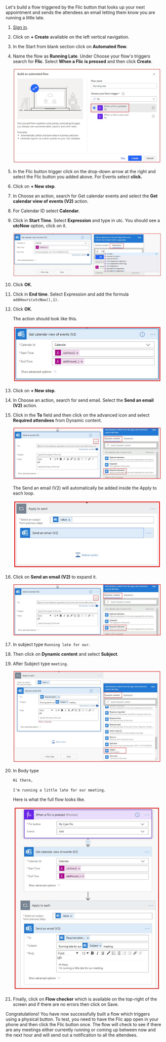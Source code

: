 Let's build a flow triggered by the Flic button that looks up your next
appointment and sends the attendees an email letting them know you are
running a little late.

1.  [Sign in](https://flow.microsoft.com/?azure-portal=true).

1.  Click on **+ Create** available on the left vertical navigation.

1.  In the Start from blank section click on **Automated flow**.

1.  Name the flow as **Running Late**. Under Choose your flow's triggers search for **Flic**. Select **When a Flic is pressed** and then click **Create**.

	![Running late Flic trigger](../media/running-late-flic-trigger.jpg)

1.  In the Flic button trigger click on the drop-down arrow at the right and select the Flic button you added above. For Events select **click.**

1.  Click on **+ New step**.

1.  In Choose an action, search for Get calendar events and select the **Get calendar view of events (V2)** action.

1.  For Calendar ID select **Calendar**.

9.  Click in **Start Time**. Select **Expression** and type in utc. You should see a **utcNow** option, click on it.

    ![Add utcNow](../media/add-utcnow.jpg)

1. Click **OK**.

1. Click in **End time**. Select Expression and add the formula ```addHours(utcNow(),1)```.

1. Click **OK**.

	The action should look like this.

    ![Get calendar view events](../media/get-calendar-view-events.jpg)

1. Click on **+ New step**.

1. In Choose an action, search for send email. Select the **Send an email (V2)** action.

1. Click in the **To** field and then click on the advanced icon and select **Required attendees** from Dynamic content.

    ![send email sent field](../media/send-email-sent-field.jpg)

    The Send an email (V2) will automatically be added inside the Apply to each loop.

    ![apply each loop](../media/apply-each-loop.jpg)

1. Click on **Send an email (V2)** to expand it.

    ![send email sent field](../media/send-email-sent-field.jpg)

1. In subject type ```Running late for our```.

1. Then click on **Dynamic content** and select **Subject**.

1. After Subject type ```meeting```.

    ![send email subject](../media/send-email-subject.jpg)

1. In Body type
    ```
	Hi there,

    I'm running a little late for our meeting.
	```

	Here is what the full flow looks like.

    ![full running late flow](../media/full-running-late-flow.jpg)

1. Finally, click on **Flow checker** which is available on the top-right of the screen and if there are no errors then click on Save.

Congratulations! You have now successfully built a flow which triggers using a physical button. To test, you need to have the Flic app open in your phone and then click the Flic button once. The flow will check to see if there are any meetings either currently running or coming up between now and the next hour and will send out a notification to all the attendees.
